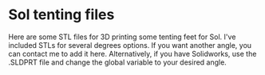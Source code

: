 # Sol tenting files
Here are some STL files for 3D printing some tenting feet for Sol. I've included STLs for several degrees options. If you want another angle, you can contact me to add it here. Alternatively, if you have Solidworks, use the .SLDPRT file and change the global variable to your desired angle.